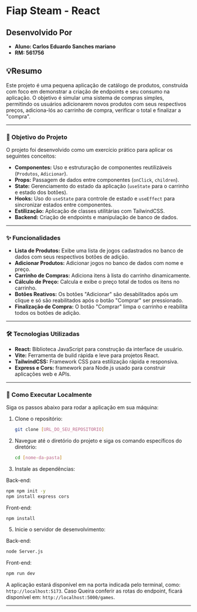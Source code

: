 # Fiap Steam - React

## Desenvolvido Por 
* **Aluno: Carlos Eduardo Sanches mariano**
* **RM: 561756**

## 💡Resumo
Este projeto é uma pequena aplicação de catálogo de produtos, construída com foco em demonstrar a criação de endpoints e seu consumo na aplicação. O objetivo é simular uma sistema de compras simples, permitindo os usuários adicionarem novos produtos com seus respectivos preços, adiciona-lós ao carrinho de compra, verificar o total e finalizar a "compra".

---

### 🎯 Objetivo do Projeto

O projeto foi desenvolvido como um exercício prático para aplicar os seguintes conceitos:

* **Componentes:** Uso e estruturação de componentes reutilizáveis (`Produtos`, `Adicionar`).
* **Props:** Passagem de dados entre componentes (`onClick`, `children`).
* **State:** Gerenciamento do estado da aplicação (`useState` para o carrinho e estado dos botões).
* **Hooks:** Uso do `useState` para controle de estado e `useEffect` para sincronizar estados entre componentes.
* **Estilização:** Aplicação de classes utilitárias com TailwindCSS.
* **Backend:** Criação de endpoints e manipulação de banco de dados.

---

### ✨ Funcionalidades

* **Lista de Produtos:** Exibe uma lista de jogos cadastrados no banco de dados com seus respectivos botões de adição.
* **Adicionar Produtos:** Adicionar jogos no banco de dados com nome e preço.
* **Carrinho de Compras:** Adiciona itens à lista do carrinho dinamicamente.
* **Cálculo de Preço:** Calcula e exibe o preço total de todos os itens no carrinho.
* **Botões Reativos:** Os botões "Adicionar" são desabilitados após um clique e só são reabilitados após o botão "Comprar" ser pressionado.
* **Finalização de Compra:** O botão "Comprar" limpa o carrinho e reabilita todos os botões de adição.

---

### 🛠️ Tecnologias Utilizadas

* **React:** Biblioteca JavaScript para construção da interface de usuário.
* **Vite:** Ferramenta de build rápida e leve para projetos React.
* **TailwindCSS:** Framework CSS para estilização rápida e responsiva.
* **Express e Cors:** framework para Node.js usado para construir aplicações web e APIs.

---

### 🚀 Como Executar Localmente

Siga os passos abaixo para rodar a aplicação em sua máquina:

1.  Clone o repositório:
    ```bash
    git clone [URL_DO_SEU_REPOSITORIO]
    ```

2.  Navegue até o diretório do projeto e siga os comando específicos do diretório:
    ```bash
    cd [nome-da-pasta]
    ```

3.  Instale as dependências:
   
Back-end:
```bash
npm npm init -y 
npm install express cors
```
Front-end:
```bash
npm install
```

5.  Inicie o servidor de desenvolvimento:
   
Back-end:
```bash
node Server.js
```
Front-end:
```bash
npm run dev
```

A aplicação estará disponível em na porta indicada pelo terminal, como: `http://localhost:5173`.
Caso Queira conferir as rotas do endpoint, ficará disponível em:  `http://localhost:5000/games`.

--- 

